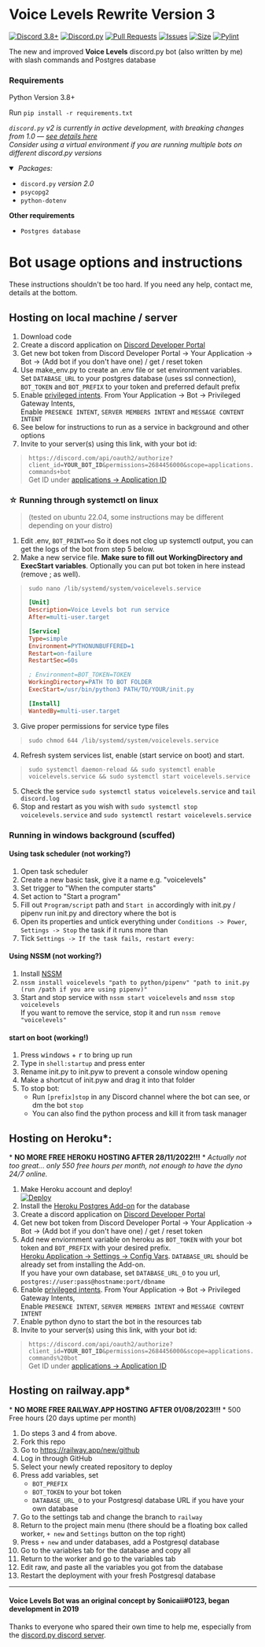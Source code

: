# Voice Levels Rewrite Version 3
[![Discord 3.8+](https://img.shields.io/badge/python-3.8+-blue.svg)](https://www.python.org/downloads/)
[![Discord.py](https://img.shields.io/badge/discord.py-%20v2-yellow.svg)](https://github.com/Rapptz/discord.py/)
[![Pull Requests](https://img.shields.io/github/issues-pr/Sonicaii/VoiceLevelsV3)](https://github.com/Sonicaii/VoiceLevelsV3/pulls)
[![Issues](https://img.shields.io/github/issues/Sonicaii/VoiceLevelsV3)](https://github.com/Sonicaii/VoiceLevelsV3/issues)
[![Size](https://img.shields.io/github/repo-size/Sonicaii/VoiceLevelsV3)](/)
[![Pylint](https://github.com/Sonicaii/VoiceLevelsV3/actions/workflows/pylint.yml/badge.svg)](https://github.com/Sonicaii/VoiceLevelsV3/actions/)

The new and improved **Voice Levels** discord.py bot (also written by me) with slash commands and Postgres database

### Requirements
Python Version 3.8+

Run `pip install -r requirements.txt`

<i><code>discord.py</code> v2 is currently in active development, with breaking changes from 1.0 &mdash; 
    <a href="https://discordpy.readthedocs.io/en/latest/migrating.html">see details here</a><br />Consider using a virtual environment if you are running multiple bots on different discord.py versions</i>
<details open><summary>&nbsp;<i>Packages:</i></summary>
    <ul>
        <li>
            <code>discord.py</code> <i>version 2.0</i><br />
        </li>
        <li><code>psycopg2</code></li>
        <li><code>python-dotenv</code></li>
    </ul>
    <b>Other requirements</b>
    <ul>
        <li><code>Postgres database</code></li>
    </ul>
</details>

# Bot usage options and instructions
These instructions shouldn't be too hard. If you need any help, contact me, details at the bottom.

## Hosting on local machine / server
1. Download code
2. Create a discord application on [Discord Developer Portal](https://discord.com/developers/applications)
4. Get new bot token from Discord Developer Portal -> Your Application -> Bot -> (Add bot if you don't have one) / get / reset token
3. Use make_env.py to create an .env file or set environment variables.<br />Set `DATABASE_URL` to your postgres database (uses ssl connection), `BOT_TOKEN` and `BOT_PREFIX` to your token and preferred default prefix
4. Enable [privileged intents](https://discord.com/developers/applications/). From Your Application -> Bot -> Privileged Gateway Intents,<br />
Enable `PRESENCE INTENT`, `SERVER MEMBERS INTENT` and `MESSAGE CONTENT INTENT`
5. See below for instructions to run as a service in background and other options
6. Invite to your server(s) using this link, with your bot id:<br />
> `https://discord.com/api/oauth2/authorize?client_id=`**`YOUR_BOT_ID`**`&permissions=2684456000&scope=applications.commands+bot`<br />
Get ID under [applications -> Application ID](https://discord.com/developers/applications/)

### ☆ Running through systemctl on linux
> (tested on ubuntu 22.04, some instructions may be different depending on your distro)
1. Edit .env, `BOT_PRINT=no` So it does not clog up systemctl output, you can get the logs of the bot from step 5 below.
2. Make a new service file. **Make sure to fill out WorkingDirectory and ExecStart variables**. Optionally you can put bot token in here instead (remove ; as well).
> `sudo nano /lib/systemd/system/voicelevels.service`
> ```ini
> [Unit]
> Description=Voice Levels bot run service
> After=multi-user.target
> 
> [Service]
> Type=simple
> Environment=PYTHONUNBUFFERED=1
> Restart=on-failure
> RestartSec=60s
>
> ; Environment=BOT_TOKEN=TOKEN
> WorkingDirectory=PATH TO BOT FOLDER
> ExecStart=/usr/bin/python3 PATH/TO/YOUR/init.py
> 
> [Install]
> WantedBy=multi-user.target
> ```
3. Give proper permissions for service type files
> `sudo chmod 644 /lib/systemd/system/voicelevels.service`
4. Refresh system services list, enable (start service on boot) and start.
> `sudo systemctl daemon-reload && sudo systemctl enable voicelevels.service && sudo systemctl start voicelevels.service`
5. Check the service `sudo systemctl status voicelevels.service` and `tail discord.log`
6. Stop and restart as you wish with `sudo systemctl stop voicelevels.service` and `sudo systemctl restart voicelevels.service`

### Running in windows background (scuffed)
#### Using task scheduler (not working?)
1. Open task scheduler
2. Create a new basic task, give it a name e.g. "voicelevels"
3. Set trigger to "When the computer starts"
4. Set action to "Start a program"
5. Fill out `Program/script` path and `Start in` accordingly with init.py / pipenv run init.py and directory where the bot is
6. Open its properties and untick everything under `Conditions -> Power`, `Settings -> Stop` the task if it runs more than
7. Tick `Settings -> If the task fails, restart every:`
#### Using NSSM (not working?)
1. Install [NSSM](http://nssm.cc/download)
2. `nssm install voicelevels "path to python/pipenv" "path to init.py (run /path if you are using pipenv)"`
3. Start and stop service with `nssm start voicelevels` and `nssm stop voicelevels`<br />
If you want to remove the service, stop it and run `nssm remove "voicelevels"`
#### start on boot (working!)
1. Press <kbd>windows</kbd> + <kbd>r</kbd> to bring up run
2. Type in `shell:startup` and press enter
3. Rename init.py to init.pyw to prevent a console window opening
4. Make a shortcut of init.pyw and drag it into that folder
5. To stop bot:
    - Run `[prefix]stop` in any Discord channel where the bot can see, or dm the bot `stop`
    - You can also find the python process and kill it from task manager

## Hosting on Heroku*:

\* **NO MORE FREE HEROKU HOSTING AFTER 28/11/2022!!!**
\* *Actually not too great... only 550 free hours per month, not enough to have the dyno 24/7 online.*
1. Make Heroku account and deploy!<br />[![Deploy](https://www.herokucdn.com/deploy/button.svg)](https://heroku.com/deploy?template=https://github.com/Sonicaii/VoiceLevelsV3/)
2. Install the [Heroku Postgres Add-on](https://dashboard.heroku.com/provision-addon?addonServiceId=6c67493d-8fc2-4cd4-9161-4f1ec11cbe69&planId=062a1cc7-f79f-404c-9f91-135f70175577) for the database
3. Create a discord application on [Discord Developer Portal](https://discord.com/developers/applications)
4. Get new bot token from Discord Developer Portal -> Your Application -> Bot -> (Add bot if you don't have one) / get / reset token
5. Add new enviornment variable on heroku as `BOT_TOKEN` with your bot token and `BOT_PREFIX` with your desired prefix.<br />
[Heroku Application -> Settings -> Config Vars](https://dashboard.heroku.com/apps/). `DATABASE_URL` should be already set from installing the Add-on.<br />
If you have your own database, set `DATABASE_URL_O` to you url, `postgres://user:pass@hostname:port/dbname`
6. Enable [privileged intents](https://discord.com/developers/applications/). From Your Application -> Bot -> Privileged Gateway Intents,<br />
Enable `PRESENCE INTENT`, `SERVER MEMBERS INTENT` and `MESSAGE CONTENT INTENT`
7. Enable python dyno to start the bot in the resources tab
8. Invite to your server(s) using this link, with your bot id:<br />
> `https://discord.com/api/oauth2/authorize?client_id=`**`YOUR_BOT_ID`**`&permissions=2684456000&scope=applications.commands%20bot`<br />Get ID under [applications -> Application ID](https://discord.com/developers/applications/)

## Hosting on railway.app*
\* **NO MORE FREE RAILWAY.APP HOSTING AFTER 01/08/2023!!!**
\* 500 Free hours (20 days uptime per month)
1. Do steps 3 and 4 from above.
2. Fork this repo
3. Go to https://railway.app/new/github
4. Log in through GitHub
5. Select your newly created repository to deploy
6. Press add variables, set
    - `BOT_PREFIX`
    - `BOT_TOKEN` to your bot token
    - `DATABASE_URL_O` to your Postgresql database URL if you have your own database
7. Go to the settings tab and change the branch to `railway`
8. Return to the project main menu (there should be a floating box called worker, `+ new` and `Settings` button on the top right)
9. Press `+ new` and under databases, add a Postgresql database
10. Go to the variables tab for the database and copy all
11. Return to the worker and go to the variables tab
12. Edit raw, and paste all the variables you got from the database
13. Restart the deployment with your fresh Postgresql database

---
#### Voice Levels Bot was an original concept by Sonicaii#0123, began development in 2019
Thanks to everyone who spared their own time to help me, especially from the [discord.py discord server](https://discord.com/invite/dpy).
